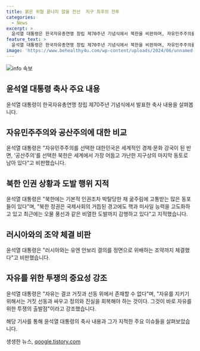 ```yaml
---
title: 붉은 위협 끝나지 않을 전선  지구 최후의 전투
categories:
  - News
excerpt: >
  윤석열 대통령은 한국자유총연맹 창립 제70주년 기념식에서 북한을 비판하며, 자유민주주의를 선택한 대한민국은 세계적인 경제·문화 강국인 반면, 북한은 세계에서 가장 어둡고 가난한 지구상의 마지막 동토로 남아있다고 전했다. 또한 북한 정권의 핵과 미사일 능력 고도화와 국제사회의 경고를 무시한 행위를 비판했으며, 자유를 위한 투쟁의 출발점으로 거짓 선동과 싸움을 지목했다. 이에 대한 관심과 반응이 예상된다.
feature_text: >
  윤석열 대통령은 한국자유총연맹 창립 제70주년 기념식에서 북한을 비판하며, 자유민주주의를 선택한 대한민국은 세계적인 경제·문화 강국인 반면, 북한은 세계에서 가장 어둡고 가난한 지구상의 마지막 동토로 남아있다고 전했다. 또한 북한 정권의 핵과 미사일 능력 고도화와 국제사회의 경고를 무시한 행위를 비판했으며, 자유를 위한 투쟁의 출발점으로 거짓 선동과 싸움을 지목했다. 이에 대한 관심과 반응이 예상된다.
image: 'https://www.behealthy4u.com/wp-content/uploads/2024/06/unnamed-file.png'
---
```


<p><img src="https://www.behealthy4u.com/wp-content/uploads/2024/06/unnamed-file.png" alt="info 속보" /></p>

<h2 data-ke-size="size26">윤석열 대통령 축사 주요 내용</h2>

<p data-ke-size="size16">윤석열 대통령이 한국자유총연맹 창립 제70주년 기념식에서 발표한 축사 내용을 살펴봅니다.</p>

<h2 data-ke-size="size24">자유민주주의와 공산주의에 대한 비교</h2>

<p data-ke-size="size16">윤석열 대통령은 "자유민주주의를 선택한 대한민국은 세계적인 경제·문화 강국이 된 반면, ‘공산주의’를 선택한 북한은 세계에서 가장 어둡고 가난한 지구상의 마지막 동토로 남아 있다"고 비판했습니다.</p>

<h2 data-ke-size="size24">북한 인권 상황과 도발 행위 지적</h2>

<p data-ke-size="size16">윤석열 대통령은 "북한에는 기본적 인권조차 박탈당한 채 굶주림에 고통받는 많은 동포들이 있다"며, "북한 정권은 국제사회의 거듭된 경고에도 핵과 미사일 능력을 고도화하고 있고 최근에는 오물 풍선과 같은 비열한 도발까지 감행하고 있다"고 지적했습니다.</p>

<h2 data-ke-size="size24">러시아와의 조약 체결 비판</h2>

<p data-ke-size="size16">윤석열 대통령은 "러시아와는 유엔 안보리 결의를 정면으로 위배하는 조약까지 체결했다"고 비판했습니다.</p>

<h2 data-ke-size="size24">자유를 위한 투쟁의 중요성 강조</h2>

<p data-ke-size="size16">윤석열 대통령은 "자유는 결코 거짓과 선동 위에서 존재할 수 없다"며, "자유를 지키기 위해서는 거짓 선동과 싸우고 정의와 진실을 회복해야 하는 것이다. 그것이 바로 자유를 위한 투쟁의 출발점"이라고 강조했습니다.</p>

<p>해당 기사를 통해 윤석열 대통령의 축사 내용과 그가 지적한 주요 이슈들을 살펴보았습니다.</p>
생생한 뉴스, <a href="https://qoogle.tistory.com" rel="dofollow">qoogle.tistory.com</a>



